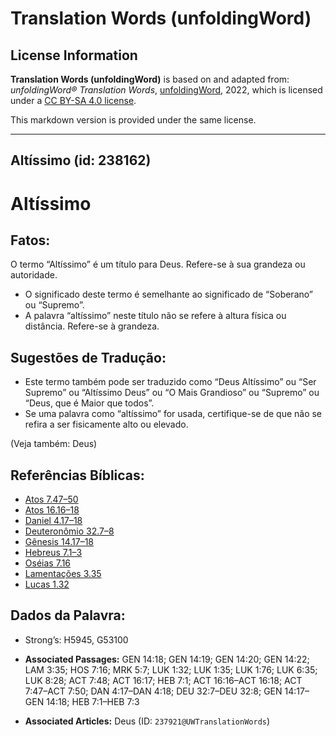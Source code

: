 # Translation Words (unfoldingWord)

## License Information

**Translation Words (unfoldingWord)** is based on and adapted from: _unfoldingWord® Translation Words_, [unfoldingWord](https://unfoldingword.org/utw), 2022, which is licensed under a [CC BY-SA 4.0 license](https://creativecommons.org/licenses/by-sa/4.0/legalcode.en).

This markdown version is provided under the same license.



--------------------------------

## Altíssimo (id: 238162)

Altíssimo
=========

Fatos:
------

O termo “Altíssimo” é um título para Deus. Refere\-se à sua grandeza ou autoridade.

* O significado deste termo é semelhante ao significado de “Soberano” ou “Supremo”.
* A palavra “altíssimo” neste título não se refere à altura física ou distância. Refere\-se à grandeza.

Sugestões de Tradução:
----------------------

* Este termo também pode ser traduzido como “Deus Altíssimo” ou “Ser Supremo” ou “Altíssimo Deus” ou “O Mais Grandioso” ou “Supremo” ou “Deus, que é Maior que todos”.
* Se uma palavra como “altíssimo” for usada, certifique\-se de que não se refira a ser fisicamente alto ou elevado.

(Veja também: Deus)

Referências Bíblicas:
---------------------

* [Atos 7\.47–50](https://ref.ly/Acts7:47-Acts7:50)
* [Atos 16\.16–18](https://ref.ly/Acts16:16-Acts16:18)
* [Daniel 4\.17–18](https://ref.ly/Dan4:17-Dan4:18)
* [Deuteronômio 32\.7–8](https://ref.ly/Deut32:7-Deut32:8)
* [Gênesis 14\.17–18](https://ref.ly/Gen14:17-Gen14:18)
* [Hebreus 7\.1–3](https://ref.ly/Heb7:1-Heb7:3)
* [Oséias 7\.16](https://ref.ly/Hos7:16)
* [Lamentações 3\.35](https://ref.ly/Lam3:35)
* [Lucas 1\.32](https://ref.ly/Luke1:32)

Dados da Palavra:
-----------------

* Strong’s: H5945, G53100

* **Associated Passages:** GEN 14:18; GEN 14:19; GEN 14:20; GEN 14:22; LAM 3:35; HOS 7:16; MRK 5:7; LUK 1:32; LUK 1:35; LUK 1:76; LUK 6:35; LUK 8:28; ACT 7:48; ACT 16:17; HEB 7:1; ACT 16:16–ACT 16:18; ACT 7:47–ACT 7:50; DAN 4:17–DAN 4:18; DEU 32:7–DEU 32:8; GEN 14:17–GEN 14:18; HEB 7:1–HEB 7:3
* **Associated Articles:** Deus (ID: `237921@UWTranslationWords`)

